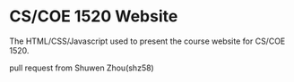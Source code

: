 CS/COE 1520 Website
===================

The HTML/CSS/Javascript used to present the course website for CS/COE 1520.

pull request from Shuwen Zhou(shz58)

